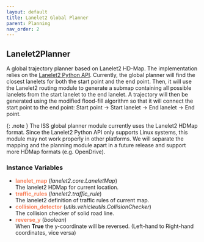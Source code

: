 ```yaml
---
layout: default
title: Lanelet2 Global Planner
parent: Planning
nav_order: 2
---
```


## Lanelet2Planner<a name="Lanelet2Planner"></a>
A global trajectory planner based on Lanelet2 HD-Map. 
The implementation relies on the [Lanelet2 Python API](https://github.com/fzi-forschungszentrum-informatik/Lanelet2). 
Currently, the global planner will find the closest lanelets for both the start point and the end point. 
Then, it will use the Lanelet2 routing module to generate a submap containing all possible lanelets from the start lanelet to the end lanelet. 
A trajectory will then be generated using the modified flood-fill algorithm so that it will connect the start point to the end point: Start point -> Start lanelet -> End lanelet -> End point.

{: .note }
The ISS global planner module currently uses the Lanelet2 HDMap format. 
Since the Lanelet2 Python API only supports Linux systems, this module may not work properly in other platforms. 
We will separate the mapping and the planning module apart in a future release and support more HDMap formats (e.g. OpenDrive).

### Instance Variables
- **<font color="#f8805a">lanelet_map</font>** (_lanelet2.core.LaneletMap_)  
The lanelet2 HDMap for current location.
- **<font color="#f8805a">traffic_rules</font>** (_lanelet2.traffic\_rule_)  
The lanelet2 definition of traffic rules of current map.
- **<font color="#f8805a">collision_detector</font>** (_utils.vehicleutils.CollisionChecker_)  
The collision checker of solid road line.
- **<font color="#f8805a">reverse_y</font>** (_boolean_)  
When <b>True</b> the y-coordinate will be reversed. (Left-hand to Right-hand coordinates, vice versa)

<!-- ### Methods
- <a name="carla.Sensor.listen"></a>**<font color="#7fb800">listen</font>**(<font color="#00a6ed">**self**</font>, <font color="#00a6ed">**callback**</font>)<button class="SnipetButton" id="carla.Sensor.listen-snipet_button">snippet &rarr;</button>  
The function the sensor will be calling to every time a new measurement is received. This function needs for an argument containing an object type [carla.SensorData](#carla.SensorData) to work with.  
    - **Parameters:**
        - `callback` (_function_) - The called function with one argument containing the sensor data.  
- <a name="carla.Sensor.stop"></a>**<font color="#7fb800">stop</font>**(<font color="#00a6ed">**self**</font>)  
Commands the sensor to stop listening for data.   -->